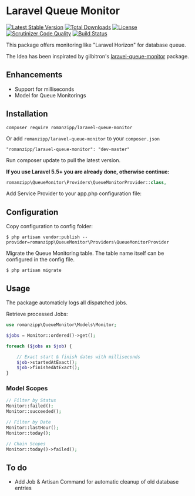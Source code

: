 # Laravel Queue Monitor

[![Latest Stable Version](https://poser.pugx.org/romanzipp/laravel-queue-monitor/version)](https://packagist.org/packages/romanzipp/laravel-queue-monitor)
[![Total Downloads](https://poser.pugx.org/romanzipp/laravel-queue-monitor/downloads)](https://packagist.org/packages/romanzipp/laravel-queue-monitor)
[![License](https://poser.pugx.org/romanzipp/laravel-queue-monitor/license)](https://packagist.org/packages/romanzipp/laravel-queue-monitor)
[![Scrutinizer Code Quality](https://scrutinizer-ci.com/g/romanzipp/Laravel-Queue-Monitor/badges/quality-score.png?b=master)](https://scrutinizer-ci.com/g/romanzipp/Laravel-Queue-Monitor/?branch=master)
[![Build Status](https://scrutinizer-ci.com/g/romanzipp/Laravel-Queue-Monitor/badges/build.png?b=master)](https://scrutinizer-ci.com/g/romanzipp/Laravel-Queue-Monitor/build-status/master)

This package offers monitoring like "Laravel Horizon" for database queue.

The Idea has been inspirated by gilbitron's [laravel-queue-monitor](https://github.com/gilbitron/laravel-queue-monitor) package.

## Enhancements

* Support for milliseconds
* Model for Queue Monitorings

## Installation

```
composer require romanzipp/laravel-queue-monitor
```

Or add `romanzipp/laravel-queue-monitor` to your `composer.json`

```
"romanzipp/laravel-queue-monitor": "dev-master"
```

Run composer update to pull the latest version.

**If you use Laravel 5.5+ you are already done, otherwise continue:**

```php
romanzipp\QueueMonitor\Providers\QueueMonitorProvider::class,
```

Add Service Provider to your app.php configuration file:

## Configuration

Copy configuration to config folder:

```
$ php artisan vendor:publish --provider=romanzipp\QueueMonitor\Providers\QueueMonitorProvider
```

Migrate the Queue Monitoring table. The table name itself can be configured in the config file.

```
$ php artisan migrate
```

## Usage

The package automaticly logs all dispatched jobs.

Retrieve processed Jobs:

```php
use romanzipp\QueueMonitor\Models\Monitor;

$jobs = Monitor::ordered()->get();

foreach ($jobs as $job) {

    // Exact start & finish dates with milliseconds
    $job->startedAtExact();
    $job->finishedAtExact();
}
```

### Model Scopes

```php
// Filter by Status
Monitor::failed();
Monitor::succeeded();

// Filter by Date
Monitor::lastHour();
Monitor::today();

// Chain Scopes
Monitor::today()->failed();
```

## To do

* Add Job & Artisan Command for automatic cleanup of old database entries
